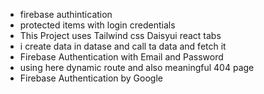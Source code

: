 - firebase authintication 
- protected items with login credentials 
- This Project uses Tailwind css Daisyui react tabs 
- i create data in datase and call ta data and fetch it
- Firebase Authentication with Email and Password 
- using here dynamic route and also meaningful 404 page
- Firebase Authentication by Google 